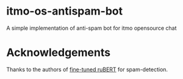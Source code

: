 # itmo-os-antispam-bot
A simple implementation of anti-spam bot for itmo opensource chat


# Acknowledgements
Thanks to the authors of [fine-tuned ruBERT](https://huggingface.co/NeuroSpaceX/ruSpamNS_V1) for spam-detection.
